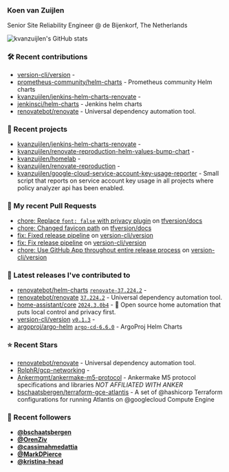 ### Koen van Zuijlen

Senior Site Reliability Engineer @ de Bijenkorf, The Netherlands

![kvanzuijlen's GitHub stats](https://github-readme-stats.vercel.app/api?username=kvanzuijlen&show=reviews,discussions_started,discussions_answered,prs_merged,prs_merged_percentage&show_icons=true&theme=dark&cache_seconds=86400)

### 🛠️ Recent contributions

- [version-cli/version](https://github.com/version-cli/version) - 
- [prometheus-community/helm-charts](https://github.com/prometheus-community/helm-charts) - Prometheus community Helm charts
- [kvanzuijlen/jenkins-helm-charts-renovate](https://github.com/kvanzuijlen/jenkins-helm-charts-renovate) - 
- [jenkinsci/helm-charts](https://github.com/jenkinsci/helm-charts) - Jenkins helm charts
- [renovatebot/renovate](https://github.com/renovatebot/renovate) - Universal dependency automation tool.

### 🌱 Recent projects

- [kvanzuijlen/jenkins-helm-charts-renovate](https://github.com/kvanzuijlen/jenkins-helm-charts-renovate) - 
- [kvanzuijlen/renovate-reproduction-helm-values-bump-chart](https://github.com/kvanzuijlen/renovate-reproduction-helm-values-bump-chart) - 
- [kvanzuijlen/homelab](https://github.com/kvanzuijlen/homelab) - 
- [kvanzuijlen/renovate-reproduction](https://github.com/kvanzuijlen/renovate-reproduction) - 
- [kvanzuijlen/google-cloud-service-account-key-usage-reporter](https://github.com/kvanzuijlen/google-cloud-service-account-key-usage-reporter) - Small script that reports on service account key usage in all projects where policy analyzer api has been enabled.

### 🚧 My recent Pull Requests

- [chore: Replace `font: false` with privacy plugin](https://github.com/tfversion/docs/pull/2) on [tfversion/docs](https://github.com/tfversion/docs)
- [chore: Changed favicon path](https://github.com/tfversion/docs/pull/1) on [tfversion/docs](https://github.com/tfversion/docs)
- [fix: Fixed release pipeline](https://github.com/version-cli/version/pull/35) on [version-cli/version](https://github.com/version-cli/version)
- [fix: Fix release pipeline](https://github.com/version-cli/version/pull/34) on [version-cli/version](https://github.com/version-cli/version)
- [chore: Use GitHub App throughout entire release process](https://github.com/version-cli/version/pull/33) on [version-cli/version](https://github.com/version-cli/version)

### 🚀 Latest releases I've contributed to

- [renovatebot/helm-charts](https://github.com/renovatebot/helm-charts) [`renovate-37.224.2`](https://github.com/renovatebot/helm-charts/releases/tag/renovate-37.224.2) - 
- [renovatebot/renovate](https://github.com/renovatebot/renovate) [`37.224.2`](https://github.com/renovatebot/renovate/releases/tag/37.224.2) - Universal dependency automation tool.
- [home-assistant/core](https://github.com/home-assistant/core) [`2024.3.0b4`](https://github.com/home-assistant/core/releases/tag/2024.3.0b4) - :house_with_garden: Open source home automation that puts local control and privacy first.
- [version-cli/version](https://github.com/version-cli/version) [`v0.1.3`](https://github.com/version-cli/version/releases/tag/v0.1.3) - 
- [argoproj/argo-helm](https://github.com/argoproj/argo-helm) [`argo-cd-6.6.0`](https://github.com/argoproj/argo-helm/releases/tag/argo-cd-6.6.0) - ArgoProj Helm Charts

### ⭐ Recent Stars

- [renovatebot/renovate](https://github.com/renovatebot/renovate) - Universal dependency automation tool.
- [RolphR/gcp-networking](https://github.com/RolphR/gcp-networking) - 
- [Ankermgmt/ankermake-m5-protocol](https://github.com/Ankermgmt/ankermake-m5-protocol) - Ankermake M5 protocol specifications and libraries *NOT AFFILIATED WITH ANKER*
- [bschaatsbergen/terraform-gce-atlantis](https://github.com/bschaatsbergen/terraform-gce-atlantis) - A set of @hashicorp Terraform configurations for running Atlantis on @googlecloud Compute Engine

### 👀 Recent followers

- [**@bschaatsbergen**](https://github.com/bschaatsbergen)
- [**@OrenZiv**](https://github.com/OrenZiv)
- [**@cassimahmedattia**](https://github.com/cassimahmedattia)
- [**@MarkDPierce**](https://github.com/MarkDPierce)
- [**@kristina-head**](https://github.com/kristina-head)
